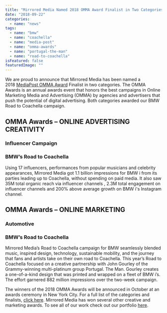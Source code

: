 ```yaml
---
title: "Mirrored Media Named 2018 OMMA Award Finalist in Two Categories for BMW - Mirrored Media"
date: "2018-09-22"
categories: 
  - name: "news"
tags: 
  - name: "bmw"
  - name: "coachella"
  - name: "media-post"
  - name: "omma-awards"
  - name: "portugal-the-man"
  - name: "road-to-coachella"
isFeatured: false
featuredImage: ""
---
```


We are proud to announce that Mirrored Media has been named a 2018 [MediaPost OMMA Award](https://www.mediapost.com/ommaawards/finalists/) Finalist in two categories. The OMMA Awards is an annual awards event that honors the best campaigns in Online Marketing Media and Advertising (OMMA) by agencies and advertisers that push the potential of digital advertising. Both categories awarded our BMW Road to Coachella campaign.

## OMMA Awards – ONLINE ADVERTISING CREATIVITY

### Influencer Campaign

### BMW’s Road to Coachella

Using 17 influencers, performances from popular musicians and celebrity appearances, Mirrored Media got 1.1 billion impressions for BMW i from its parties leading up to Coachella, without spending on paid media. It also saw 35M total organic reach via influencer channels , 2.3M total engagement on influencer channels and 200% above average growth on BMW i's Instagram channel.

## OMMA Awards – ONLINE MARKETING

### Automotive

### BMW’s Road to Coachella

Mirrored Media’s Road to Coachella campaign for BMW seamlessly blended music, inspired design, technology, sustainable mobility, and the journey that fans and artists take on their own road to Coachella. This year’s Road to Coachella focused on a creative partnership with John Gourley of the Grammy-winning multi-platinum group Portugal. The Man. Gourley creates a one-of-a-kind design that was printed and wrapped on a fleet of BMW i’s. The effort garnered 882 million impressions over the two-week campaign.

The winners of the 2018 OMMA Awards will be announced in October at an awards ceremony in New York City. For a full list of the categories and finalists, [click here](https://www.mediapost.com/ommaawards/finalists/). Mirrored Media has won several other creative and marketing awards. To see all of our work check out our portfolio [here](http://www.mirroredmedia.com/portfolio/).
